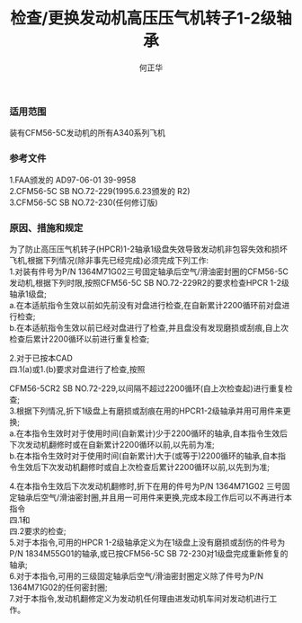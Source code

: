 ﻿---
amendno: 39-1931  
cadno: CAD1997-A340-06  
title: 检查/更换发动机高压压气机转子1-2级轴承  
publishdate: 1997-06-10  
effdate: 1997-06-15  
acmodels: ["A340"]  
tags: []  
engs: ["CFM56"]  
pns: ["1364M71G02"]  
mfrs: ["AIRBUS","CFMI"]  
admins: 华东管理局  
author: 何正华  
---
  
### 适用范围  
装有CFM56-5C发动机的所有A340系列飞机  
  
<!--more-->  
### 参考文件  
  1.FAA颁发的 AD97-06-01 39-9958  
  2.CFM56-5C SB NO.72-229(1995.6.23颁发的 R2)  
  3.CFM56-5C SB NO.72-230(任何修订版)  
  
### 原因、措施和规定  

  为了防止高压压气机转子(HPCR)1-2轴承1级盘失效导致发动机非包容失效和损坏飞机,根据下列情况(除非事先已经完成)必须完成下列工作:  
  1.对装有件号为P/N 1364M71G02三号固定轴承后空气/滑油密封圈的CFM56-5C发动机,根据下列时限,按照CFM56-5C SB NO.72-229R2的要求检查HPCR 1-2级轴承1级盘;  
  a.在本适航指令生效以前如先前没有对盘进行检查,在自新累计2200循环前对盘进行检查;  
  b.在本适航指令生效以前已经对盘进行了检查,并且盘没有发现磨损或刮痕,自上次检查后累计2200循环以前进行重复检查;  
  
  2.对于已按本CAD  
四.1(a)或1.(b)要求对盘进行了检查,按照  
  
CFM56-5CR2 SB NO.72-229,以间隔不超过2200循环(自上次检查起)进行重复检查;  
  3.根据下列情况,折下1级盘上有磨损或刮痕在用的HPCR1-2级轴承并用可用件来更换;  
  a.在本指令生效时对于使用时间(自新累计)少于2200循环的轴承,自本指令生效后下次发动机翻修时或在自新累计2200循环以前,以先前为准;  
b.在本指令生效时对于使用时间(自新累计)大于(或等于)2200循环的轴承,自本指令生效后下次发动机翻修时或自上次检查后累计2200循环以前,以先到为准;  
  
  4.在本指令生效后下次发动机翻修时,折下在用的件号为P/N 1364M71G02 三号固定轴承后空气/滑油密封圈,并且用一可用件来更换,完成本段工作后可以不再进行本指令  
四.1和  
四.2要求的检查;  
  5.对于本指令,可用的HPCR 1-2级轴承定义为在1级盘上没有磨损或刮伤的件号为P/N 1834M55G01的轴承,或已按CFM56-5C SB 72-230对1级盘完成重新修复的轴承;  
  6.对于本指令,可用的三级固定轴承后空气/滑油密封圈定义除了件号为P/N 1364M71G02的任何密封圈;  
  7.对于本指令,发动机翻修定义为发动机任何理由进发动机车间对发动机进行工作。  
  
